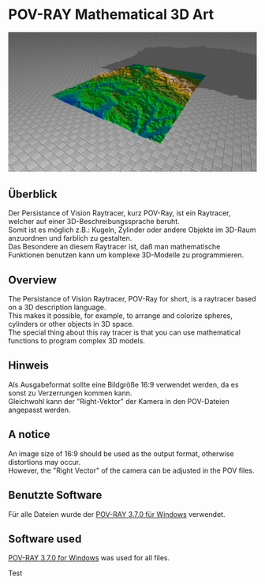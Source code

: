 # POV-RAY Mathematical 3D Art

![image](https://github.com/NeuralCortex/POV_RAY/blob/main/images/readme.png)

## Überblick

Der Persistance of Vision Raytracer, kurz POV-Ray, ist ein Raytracer, welcher auf einer 3D-Beschreibungssprache beruht.</br>
Somit ist es möglich z.B.: Kugeln, Zylinder oder andere Objekte im 3D-Raum anzuordnen und farblich zu gestalten.</br>
Das Besondere an diesem Raytracer ist, daß man mathematische Funktionen benutzen kann um komplexe 3D-Modelle zu programmieren.</br>

## Overview

The Persistance of Vision Raytracer, POV-Ray for short, is a raytracer based on a 3D description language.</br>
This makes it possible, for example, to arrange and colorize spheres, cylinders or other objects in 3D space.</br>
The special thing about this ray tracer is that you can use mathematical functions to program complex 3D models.</br>

## Hinweis

Als Ausgabeformat sollte eine Bildgröße 16:9 verwendet werden, da es sonst zu Verzerrungen kommen kann.</br>
Gleichwohl kann der "Right-Vektor" der Kamera in den POV-Dateien angepasst werden.

## A notice

An image size of 16:9 should be used as the output format, otherwise distortions may occur.</br>
However, the "Right Vector" of the camera can be adjusted in the POV files.

## Benutzte Software

Für alle Dateien wurde der [POV-RAY 3.7.0 für Windows](http://www.povray.org/) verwendet.

## Software used

[POV-RAY 3.7.0 for Windows](http://www.povray.org/) was used for all files.

Test
